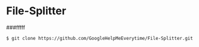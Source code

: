 # File-Splitter

###fffff
```console
$ git clone https://github.com/GoogleHelpMeEverytime/File-Splitter.git
```
